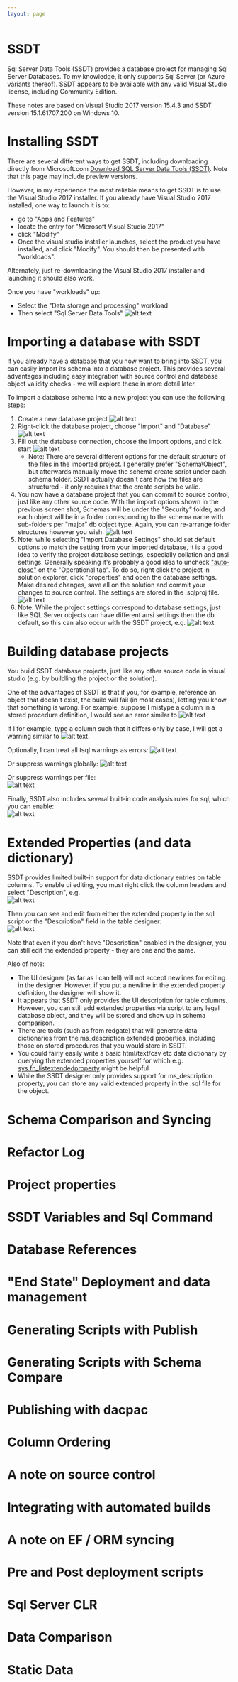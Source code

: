 ```yaml
---
layout: page
---
```


# SSDT
Sql Server Data Tools (SSDT) provides a database project for managing Sql Server Databases. To my knowledge, it only supports Sql Server (or Azure variants thereof).
SSDT appears to be available with any valid Visual Studio license, including Community Edition.

These notes are based on Visual Studio 2017 version 15.4.3 and SSDT version 15.1.61707.200 on Windows 10.

# Installing SSDT
There are several different ways to get SSDT, including downloading directly from Microsoft.com [Download SQL Server Data Tools (SSDT)](https://docs.microsoft.com/en-us/sql/ssdt/download-sql-server-data-tools-ssdt). Note that this page may include preview versions.

However, in my experience the most reliable means to get SSDT is to use the Visual Studio 2017 installer. If you already have Visual Studio 2017 installed, one way to launch it is to:
 * go to "Apps and Features"
 * locate the entry for "Microsoft Visual Studio 2017"
 * click "Modify"
 * Once the visual studio installer launches, select the product you have installed, and click "Modify".  You should then be presented with "workloads".

 Alternately, just re-downloading the Visual Studio 2017 installer and launching it should also work.

 Once you have "workloads" up:
  * Select the "Data storage and processing" workload
  * Then select "Sql Server Data Tools"
  ![alt text](SSDTWorkloadInstall.png "SSDT Workload Install")

# Importing a database with SSDT
If you already have a database that you now want to bring into SSDT, you can easily import its schema into a database project.  This provides several advantages including easy integration with source control and database object validity checks - we will explore these in more detail later.

To import a database schema into a new project you can use the following steps:
 1. Create a new database project ![alt text](NewSSDTProject.png "New SSDT Project")
 1. Right-click the database project, choose "Import" and "Database" ![alt text](ImportDatabase1.png "Import Database 1")
 1. Fill out the database connection, choose the import options, and click start ![alt text](ImportDatabase2.png "Import Database 2")
	* Note: There are several different options for the default structure of the files in the imported project.  I generally prefer "Schema\Object", but afterwards manually move the schema create script under each schema folder.  SSDT actually doesn't care how the files are structured - it only requires that the create scripts be valid.
 1. You now have a database project that you can commit to source control, just like any other source code.  With the import options shown in the previous screen shot, Schemas will be under the "Security" folder, and each object will be in a folder corresponding to the schema name with sub-folders per "major" db object type. Again, you can re-arrange folder structures however you wish.
 ![alt text](ImportDatabase3.png "Import Database 3")
 1. Note: while selecting "Import Database Settings" should set default options to match the setting from your imported database, it is a good idea to verify the project database settings, especially collation and ansi settings. Generally speaking it's probably a good idea to uncheck ["auto-close"](https://www.brentozar.com/blitz/auto-close-enabled/) on the "Operational tab". To do so, right click the project in solution explorer, click "properties" and open the database settings. Make desired changes, save all on the solution and commit your changes to source control. The settings are stored in the .sqlproj file.
 ![alt text](ImportDatabase4.png "Import Database 4")
 1. Note: While the project settings correspond to database settings, just like SQL Server objects can have different ansi settings then the db default, so this can also occur with the SSDT project, e.g. ![alt text](ImportDatabase5.png "Import Database 5")

# Building database projects
You build SSDT database projects, just like any other source code in visual studio (e.g. by buildling the project or the solution).

One of the advantages of SSDT is that if you, for example, reference an object that doesn't exist, the build will fail (in most cases), letting you know that something is wrong.
For example, suppose I mistype a column in a stored procedure definition, I would see an error similar to ![alt text](BuildDatabase1.png "Build Database Error")

If I for example, type a column such that it differs only by case, I will get a warning similar to ![alt text](BuildDatabase2.png "Build Database Warning").

Optionally, I can treat all tsql warnings as errors: ![alt text](BuildDatabase3.png "Warnings as Errors")

Or suppress warnings globally: ![alt text](BuildDatabase4.png "Warnings as Errors With Global Suppression")

Or suppress warnings per file:  
![alt text](BuildDatabase5.png "Suppress Warnings per file")

Finally, SSDT also includes several built-in code analysis rules for sql, which you can enable:  
![alt text](BuildDatabase6.png "Enable Code Analysis Rules")

# Extended Properties (and data dictionary)
SSDT provides limited built-in support for data dictionary entries on table columns.
To enable ui editing, you must right click the column headers and select "Description", e.g.  
![alt text](ExtendedProperties1.png "Enabling Description in SSDT tsql designer.")

Then you can see and edit from either the extended property in the sql script or the "Description" field in the table designer:  
![alt text](ExtendedProperties2.png "Editing Description in SSDT tsql designer.") 

Note that even if you don't have "Description" enabled in the designer, you can still edit the extended property - they are one and the same.

Also of note:
 * The UI designer (as far as I can tell) will not accept newlines for editing in the designer.  However, 
 if you put a newline in the extended property definition, the designer will show it.
 * It appears that SSDT only provides the UI description for table columns.  However, you can still
 add extended properties via script to any legal database object, and they will be stored and show up
 in schema comparison.
 * There are tools (such as from redgate) that will generate data dictionaries from the ms_description extended properties, including those on stored procedures that you would store in SSDT.
 * You could fairly easily write a basic html/text/csv etc data dictionary by querying the extended properties yourself for which e.g. [sys.fn_listextendedproperty](https://docs.microsoft.com/en-us/sql/relational-databases/system-functions/sys-fn-listextendedproperty-transact-sql) might be helpful
 * While the SSDT designer only provides support for ms_description property, you can store any valid extended property in the .sql file for the object.


# Schema Comparison and Syncing

# Refactor Log

# Project properties

# SSDT Variables and Sql Command

# Database References

# "End State" Deployment and data management

# Generating Scripts with Publish

# Generating Scripts with Schema Compare

# Publishing with dacpac

# Column Ordering

# A note on source control

# Integrating with automated builds

# A note on EF / ORM syncing

# Pre and Post deployment scripts

# Sql Server CLR

# Data Comparison

# Static Data